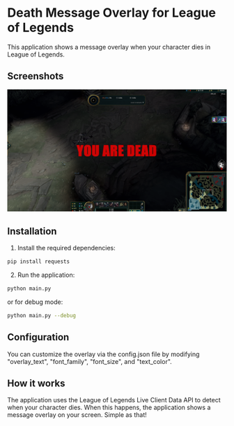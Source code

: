 # Death Message Overlay for League of Legends

This application shows a message overlay when your character dies in League of Legends.

## Screenshots

![Screenshot](dead.png)

## Installation

1. Install the required dependencies:

```bash
pip install requests
```

2. Run the application:

```bash
python main.py
```

or for debug mode:

```bash
python main.py --debug
```

## Configuration

You can customize the overlay via the config.json file by modifying "overlay_text", "font_family", "font_size", and "text_color".

## How it works

The application uses the League of Legends Live Client Data API to detect when your character dies. When this happens, the application shows a message overlay on your screen. Simple as that!
